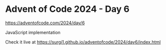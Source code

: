 # Advent of Code 2024 - Day 6

https://adventofcode.com/2024/day/6

JavaScript implementation

Check it live at https://surgi1.github.io/adventofcode/2024/day6/index.html